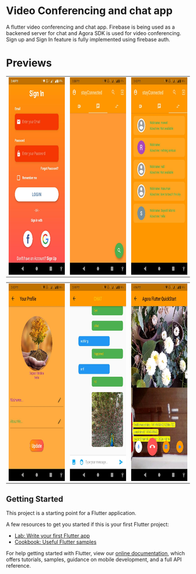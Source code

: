 # Video Conferencing and chat app

A flutter video conferencing and chat app. 
Firebase is being used as a backened server for chat and Agora SDK is used for video conferencing.
Sign up and Sign In feature is fully implemented using firebase auth.

# Previews
|   |   |   |
| ------------- | ------------- | --------------- |
|<img src="https://github.com/suyash-debug/Flutter-Video-Conferencing-and-Chat-app-using-firebase-/blob/master/ss/WhatsApp%20Image%202021-04-07%20at%204.19.39%20PM%20(4).jpeg" width="300" height="540"> | <img src="https://github.com/suyash-debug/Flutter-Video-Conferencing-and-Chat-app-using-firebase-/blob/master/ss/WhatsApp%20Image%202021-04-07%20at%204.19.39%20PM%20(5).jpeg" width="300" height="540"> | <img src="https://github.com/suyash-debug/Flutter-Video-Conferencing-and-Chat-app-using-firebase-/blob/master/ss/WhatsApp%20Image%202021-04-07%20at%204.19.39%20PM%20(2).jpeg" width="300" height="540">|

|   |   |   |
| ------------- | ------------- | --------------- |
| <img src="https://github.com/suyash-debug/Flutter-Video-Conferencing-and-Chat-app-using-firebase-/blob/master/ss/WhatsApp%20Image%202021-04-07%20at%204.19.39%20PM%20(1).jpeg" width="300" height="540"> | <img src="https://github.com/suyash-debug/Flutter-Video-Conferencing-and-Chat-app-using-firebase-/blob/master/ss/WhatsApp%20Image%202021-04-07%20at%204.19.39%20PM%20(3).jpeg" width="300" height="540"> | <img src="https://github.com/suyash-debug/Flutter-Video-Conferencing-and-Chat-app-using-firebase-/blob/master/ss/WhatsApp%20Image%202021-04-07%20at%204.19.39%20PM.jpeg" width="300" height="540">|

## Getting Started

This project is a starting point for a Flutter application.

A few resources to get you started if this is your first Flutter project:

- [Lab: Write your first Flutter app](https://flutter.dev/docs/get-started/codelab)
- [Cookbook: Useful Flutter samples](https://flutter.dev/docs/cookbook)

For help getting started with Flutter, view our
[online documentation](https://flutter.dev/docs), which offers tutorials,
samples, guidance on mobile development, and a full API reference.
